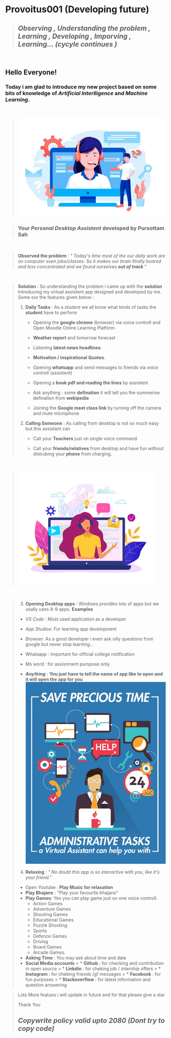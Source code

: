 # **Provoitus001** (Developing future)

> ## **_Observing , Understanding the problem , Learning , Developing , Imporving , Learning... (cycyle continues )_**

<br>


## Hello Everyone!
### Today i am glad to introduce my new project based on some bits of knowledge of _**Artificial Interlligence**_ and _**Machine Learning**_.  
 
<br>

>![image](assistent1img.jpg)



>  ### Your **_Personal  Desktop Assistent_** developed by **Pursottam Sah**

<br>

> **Observed the problem** : _" Today's time most of the our daily work are on computer even jobs/classes. So it makes our brain litrally boared and less concentrated  and we found ourselves **out of track**_ " 

<br>

> **Solution** : So understanding the problem i came up with the  **_solution_** Introducing my virtual assistent app designed and developed by me.  
> Some our the features given below : 
> 1. **Daily Tasks** : As a _student_ we all know what kinds of tasks the **student** have to perform 
>    * Opening the **google chrome** (browser) via voice controll and Open Moodle Online Learning Platform 
>    * **Weather report**  and tomorrow forecast
>    * Listening **latest news headlines**. 
>    * **Motivation / inspirational Quotes**.  
>    * Opening **whatsapp** and send messages to friends via _voice controll_ (assistent)
>    * Opening a **book pdf and reading the lines** by assistent 
>    
>    * Ask anything : some **defination** it will tell you the summerise defination from **wekipedia** 
>    * Joining the **Google meet class link** by turning off the  camera and mute microphone 
> 2. **Calling Someone** : As calling from desktop is not so much easy but this assistant can    
>    * Call your **Teachers** just on single voice command
> 
>    * Call your **friends/relatives** from desktop and have fun without distrubing your **phone** from charging. 
<br>

>![image2](image2..jpg)
<br>

> 3. **Opening Desktop apps** : Windows provides lots of apps but we usally uses 8-9 apps. **Examples**
>   * _VS Code_ : Most used application as a developer 
>   * _App Studios_: For learning app development 
>   * _Browser_: As a good developer i even ask silly questions from google but never stop learning... 
>   * Whatsapp : Important for official college notification 
>
>   * Ms word : for assisnment purspose only 
>   * **_Anything_** : **You just have to tell the name of app like to open and it will open the app for you** 
> ![image](image3.jpg)
> 4. **Relaxing** : _" No doubt this app is so interactive with you, like it's your friend."_
> * Open Youtube : **Play Music for relaxation**
> * **Play Bhajans** : "Play your favourite bhajans"
> * **Play Games**: Yes you can play game just on one voice controll.
>     * Action Games 
>     * Adventure Games 
>     * Shooting Games 
>     * Educational Games
>     * Puzzle Shooting 
>     * Sports 
>     * Defence Games 
>     * Driving 
>     * Board Games 
>     * Arcade Games.
> * **Asking Time** : You may ask about time and date
> * **Social Media accounts**
    >   * **Github** : for checking and contribution in open source 
    >   * **Linkdin** : for cheking job / internhip offers 
    >   * **Instagram** : for cheking friends /gf messages 
    >   * **Facebook** : for fun purposes 
    >   * **Stackoverflow** : for latest information and question answering 


> Lots More featues i will update in future and for that please give a star 
>
> Thank You
> ## _**Copywrite policy valid upto 2080 (Dont try to copy code)**_